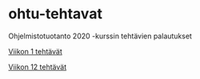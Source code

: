 # ohtu-tehtavat

Ohjelmistotuotanto 2020 -kurssin tehtävien palautukset

[Viikon 1 tehtävät](https://github.com/nikomn/ohtu-tehtavat/tree/main/viikko1)

[Viikon 12 tehtävät](https://github.com/nikomn/ohtu-tehtavat/tree/main/viikko2)
